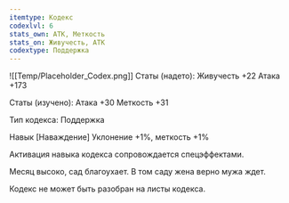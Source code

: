 ```yaml
---
itemtype: Кодекс
codexlvl: 6
stats_own: АТК, Меткость
stats_on: Живучесть, АТК
codextype: Поддержка
---
```

![[Temp/Placeholder_Codex.png]]
Статы (надето):
Живучесть +22
Атака +173

Статы (изучено):
Атака +30
Меткость +31

Тип кодекса: Поддержка


Навык
[Наваждение]
Уклонение +1%, меткость +1%

Активация навыка кодекса сопровождается спецэффектами.

Месяц высоко, сад благоухает.
В том саду жена верно мужа ждет.

Кодекс не может быть разобран на листы кодекса.
